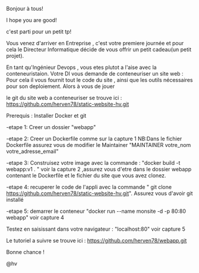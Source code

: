  Bonjour à tous!

I hope you are good!

c'est parti pour un petit tp!

Vous venez d'arriver en Entreprise , c'est votre premiere journée et pour cela le Directeur Informatique 
décide de vous offrir un petit cadeau(un petit projet).

En tant qu'Ingénieur Devops , vous etes plutot a l'aise avec la conteneuristaion.
Votre DI vous demande de conteneuriser un site web : Pour cela il vous fournit tout le code du site , ainsi que les outils nécessaires pour son deploiement. 
Alors à vous de jouer

le git du site web a conteneuriser se trouve ici  : https://github.com/herven78/static-website-hv.git

Prerequis : Installer Docker et git

-etape 1: Creer un dossier "webapp"

-etape 2: Creer un Dockerfile comme sur la capture 1
NB:Dans le fichier Dockerfile assurez vous de modifier le Maintainer "MAINTAINER votre_nom votre_adresse_email"

-etape 3: Construisez votre image avec la commande : "docker build -t webapp:v1 . " voir la capture 2 ,assurez vous d'etre dans le dossier 
webapp contenant le Dockerfile et le fichier du site que vous avez clonez.

-etape 4: recuperer le code de l'appli avec la commande " git clone https://github.com/herven78/static-website-hv.git". Assurez vous d'avoir git installé

-etape 5: demarrer le conteneur "docker run --name monsite -d -p 80:80 webapp" voir capture 4

Testez en saisissant dans votre navigateur :  "localhost:80" voir capture 5

Le tutoriel a suivre se trouve ici : https://github.com/herven78/webapp.git


Bonne chance !
 


@hv
